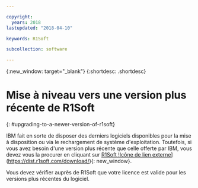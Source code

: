 ```yaml
---

copyright:
  years: 2018
lastupdated: "2018-04-10"

keywords: R1Soft

subcollection: software

---
```


{:new_window: target="_blank"}
{:shortdesc: .shortdesc}

# Mise à niveau vers une version plus récente de R1Soft
{: #upgrading-to-a-newer-version-of-r1soft}

IBM fait en sorte de disposer des derniers logiciels disponibles pour la mise à disposition ou via le rechargement de système d'exploitation. Toutefois, si vous avez besoin d'une version plus récente que celle offerte par IBM, vous devez vous la procurer en cliquant sur [R1Soft !Icône de lien externe](../../icons/launch-glyph.svg "Icône de lien externe")](https://dist.r1soft.com/download/){: new_window}.

Vous devez vérifier auprès de R1Soft que votre licence est valide pour les versions plus récentes du logiciel. 
